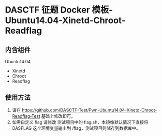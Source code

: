 # DASCTF 征题 Docker 模板-Ubuntu14.04-Xinetd-Chroot-Readflag
## 内含组件
Ubuntu14.04
- Xinetd
- Chroot
- Readflag

## 使用方法
1. 请在 https://github.com/DASCTF-Test/Pwn-Ubuntu14.04-Xinetd-Chroot-Readflag-Test  基础上修改即可。
2. 如需自定义 flag 请修改 测试项目中的 flag.sh，本镜像默认情况下直接将 DASFLAG 这个环境变量输出到 /flag，测试项目则储存到数据库中。
